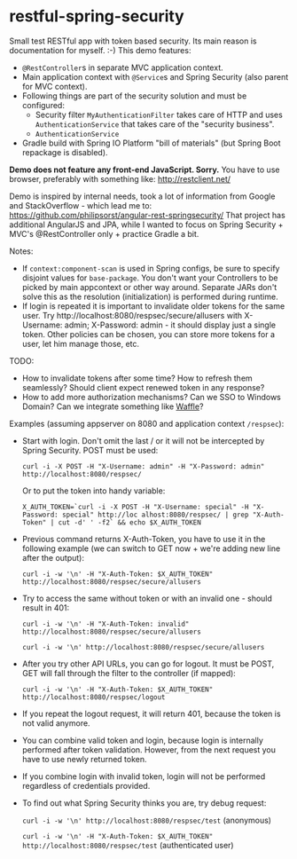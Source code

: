 restful-spring-security
=======================

Small test RESTful app with token based security. Its main reason is documentation for myself. :-) This demo features:

* `@RestController`s in separate MVC application context.
* Main application context with `@Service`s and Spring Security (also parent for MVC context).
* Following things are part of the security solution and must be configured:
	* Security filter `MyAuthenticationFilter` takes care of HTTP and uses `AuthenticationService` that takes care of the "security business".
	* `AuthenticationService`
* Gradle build with Spring IO Platform "bill of materials" (but Spring Boot repackage is disabled).

**Demo does not feature any front-end JavaScript. Sorry.** You have to use browser, preferably with something like: http://restclient.net/

Demo is inspired by internal needs, took a lot of information from Google and StackOverflow - which lead me to: https://github.com/philipsorst/angular-rest-springsecurity/
That project has additional AngularJS and JPA, while I wanted to focus on Spring Security + MVC's @RestController only + practice Gradle a bit. 

Notes:

* If `context:component-scan` is used in Spring configs, be sure to specify disjoint values for `base-package`. You don't want your Controllers to be picked
  by main appcontext or other way around. Separate JARs don't solve this as the resolution (initialization) is performed during runtime.
* If login is repeated it is important to invalidate older tokens for the same user. Try http://localhost:8080/respsec/secure/allusers with
  X-Username: admin; X-Password: admin - it should display just a single token. Other policies can be chosen, you can store more tokens for a user,
  let him manage those, etc.

TODO:

* How to invalidate tokens after some time? How to refresh them seamlessly? Should client expect renewed token in any response?
* How to add more authorization mechanisms? Can we SSO to Windows Domain? Can we integrate something like [Waffle](https://github.com/dblock/waffle)?

Examples (assuming appserver on 8080 and application context `/respsec`):

* Start with login. Don't omit the last / or it will not be intercepted by Spring Security. POST must be used:

    `curl -i -X POST -H "X-Username: admin" -H "X-Password: admin" http://localhost:8080/respsec/`

    Or to put the token into handy variable:

    ``X_AUTH_TOKEN=`curl -i -X POST -H "X-Username: special" -H "X-Password: special" http://loc alhost:8080/respsec/ | grep "X-Auth-Token" | cut -d' ' -f2` && echo $X_AUTH_TOKEN``

* Previous command returns X-Auth-Token, you have to use it in the following example (we can switch to GET now + we're adding new line after the output):

    `curl -i -w '\n' -H "X-Auth-Token: $X_AUTH_TOKEN" http://localhost:8080/respsec/secure/allusers`

* Try to access the same without token or with an invalid one - should result in 401:

    `curl -i -w '\n' -H "X-Auth-Token: invalid" http://localhost:8080/respsec/secure/allusers`

    `curl -i -w '\n' http://localhost:8080/respsec/secure/allusers`

* After you try other API URLs, you can go for logout. It must be POST, GET will fall through the filter to the controller (if mapped):

    `curl -i -w '\n' -H "X-Auth-Token: $X_AUTH_TOKEN" http://localhost:8080/respsec/logout`

* If you repeat the logout request, it will return 401, because the token is not valid anymore.
* You can combine valid token and login, because login is internally performed after token validation. However, from the next request you have to use newly returned token.
* If you combine login with invalid token, login will not be performed regardless of credentials provided.
* To find out what Spring Security thinks you are, try debug request:

	`curl -i -w '\n' http://localhost:8080/respsec/test` (anonymous)

	`curl -i -w '\n' -H "X-Auth-Token: $X_AUTH_TOKEN" http://localhost:8080/respsec/test` (authenticated user)